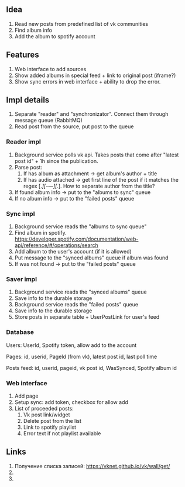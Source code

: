 ## Idea

1. Read new posts from predefined list of vk communities
2. Find album info 
3. Add the album to spotify account

## Features

1. Web interface to add sources 
2. Show added albums in special feed + link to original post (iframe?)
3. Show sync errors in web interface + ability to drop the error.

## Impl details 

1. Separate "reader" and "synchronizator". Connect them through message queue (RabbitMQ)
2. Read post from the source, put post to the queue

### Reader impl 

1. Background service polls vk api. Takes posts that come after "latest post id" + 1h since the publication.
2. Parse post:
   1. If has album as attachment -> get album's author + title
   2. If has audio attached -> get first line of the post if it matches the regex [.*][-—][.*]. How to separate author from the title?  
3. If found album info -> put to the "albums to sync" queue
4. If no album info -> put to the "failed posts" queue

### Sync impl

1. Background service reads the "albums to sync queue" 
2. Find album in spotify. https://developer.spotify.com/documentation/web-api/reference/#/operations/search
3. Add album to the user's account (if it is allowed)
4. Put message to the "synced albums" queue if album was found
5. If was not found -> put to the "failed posts" queue

### Saver impl 

1. Background service reads the "synced albums" queue
2. Save info to the durable storage
3. Background service reads the "failed posts" queue
4. Save info to the durable storage
5. Store posts in separate table + UserPostLink for user's feed

### Database 

Users:
UserId, Spotify token, allow add to the account 

Pages:
id, userid, PageId (from vk), latest post id, last poll time

Posts feed:
id, userid, pageid, vk post id, WasSynced, Spotify album id

### Web interface

1. Add page
2. Setup sync: add token, checkbox for allow add
3. List of proceeded posts:
   1. Vk post link/widget
   2. Delete post from the list
   3. Link to spotify playlist
   4. Error text if not playlist available

## Links

1. Получение списка записей: https://vknet.github.io/vk/wall/get/
2. 
3.  